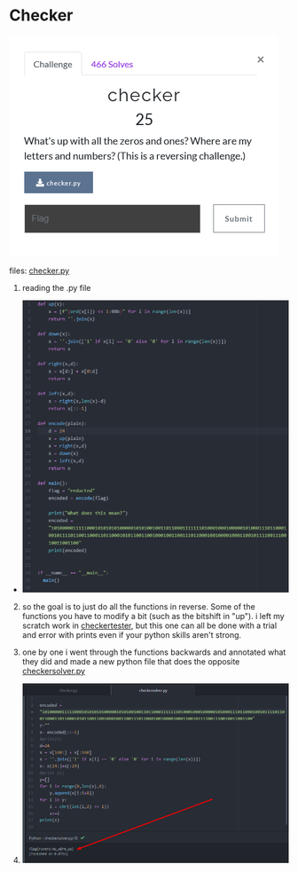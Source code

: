 # Checker

![](question.png)

files: [checker.py](checker.py)

1) reading the .py file

- ![](checker.png)

2) so the goal is to just do all the functions in reverse. Some of the functions you have to modify a bit (such as the bitshift in "up"). i left my scratch work in [checkertester](checkertester.py), but this one can all be done with a trial and error with prints even if your python skills aren't strong.

3) one by one i went through the functions backwards and annotated what they did and made a new python file that does the opposite [checkersolver.py](checkersolver.py)

4) ![](flag.png)
